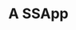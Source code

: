---
title: A SSApp
layout: home
parent: How to create
grand_parent: OpenDSU Wallets Developers
nav_order: 2
---